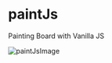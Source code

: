 # paintJs
Painting Board with Vanilla JS

![paintJsImage](https://user-images.githubusercontent.com/52922768/123800008-c65d0600-d923-11eb-805b-d0d01f8596d9.PNG)
